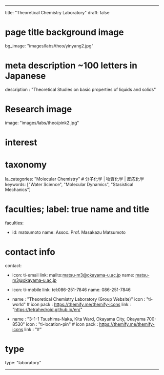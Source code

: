 ---

title: "Theoretical Chemistry Laboratory"
draft: false

# page title background image

bg_image: "images/labs/theo/yinyang2.jpg"

# meta description ~100 letters in Japanese

description : "Theoretical Studies on basic properties of liquids and solids"

# Research image

image: "images/labs/theo/pink2.jpg"

# interest

# taxonomy

la_categories: "Molecular Chemistry" # 分子化学 | 物質化学 | 反応化学
keywords: ["Water Science", "Molecular Dynamics", "Stasistical Mechanics"]

# faculties; label: true name and title

faculties:

- id: matsumoto
  name: Assoc. Prof. Masakazu Matsumoto

# contact info

contact:

- icon: ti-email
  link: mailto:matsu-m3@okayama-u.ac.jp
  name: matsu-m3@okayama-u.ac.jp

- icon: ti-mobile
  link: tel:086-251-7846
  name: 086-251-7846

- name : "Theoretical Chemistry Laboratory (Group Website)"
  icon : "ti-world" # icon pack : https://themify.me/themify-icons
  link : "https://tetrahedroid.github.io/en/"

- name : "3-1-1 Tsushima-Naka, Kita Ward, Okayama City, Okayama 700-8530"
  icon : "ti-location-pin" # icon pack : https://themify.me/themify-icons
  link : "#"

# type

type: "laboratory"

---